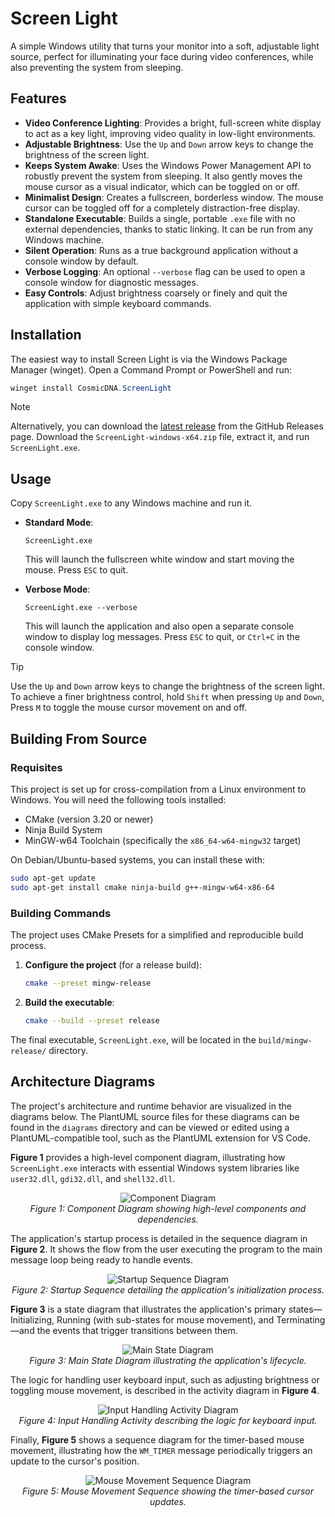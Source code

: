 # Screen Light

A simple Windows utility that turns your monitor into a soft, adjustable light source, perfect for illuminating your face during video conferences, while also preventing the system from sleeping.

## Features

- **Video Conference Lighting**: Provides a bright, full-screen white display to act as a key light, improving video quality in low-light environments.
- **Adjustable Brightness**: Use the `Up` and `Down` arrow keys to change the brightness of the screen light.
- **Keeps System Awake**: Uses the Windows Power Management API to robustly prevent the system from sleeping. It also gently moves the mouse cursor as a visual indicator, which can be toggled on or off.
- **Minimalist Design**: Creates a fullscreen, borderless window. The mouse cursor can be toggled off for a completely distraction-free display.
- **Standalone Executable**: Builds a single, portable `.exe` file with no external dependencies, thanks to static linking. It can be run from any Windows machine.
- **Silent Operation**: Runs as a true background application without a console window by default.
- **Verbose Logging**: An optional `--verbose` flag can be used to open a console window for diagnostic messages.
- **Easy Controls**: Adjust brightness coarsely or finely and quit the application with simple keyboard commands.

## Installation

The easiest way to install Screen Light is via the Windows Package Manager (winget). Open a Command Prompt or PowerShell and run:

```powershell
winget install CosmicDNA.ScreenLight
```

> [!NOTE]
> Alternatively, you can download the [latest release](https://github.com/CosmicDNA/screen-light/releases/latest) from the GitHub Releases page. Download the `ScreenLight-windows-x64.zip` file, extract it, and run `ScreenLight.exe`.


## Usage

Copy `ScreenLight.exe` to any Windows machine and run it.

- **Standard Mode**:
  ```
  ScreenLight.exe
  ```
  This will launch the fullscreen white window and start moving the mouse. Press `ESC` to quit.

- **Verbose Mode**:
  ```
  ScreenLight.exe --verbose
  ```
  This will launch the application and also open a separate console window to display log messages. Press `ESC` to quit, or `Ctrl+C` in the console window.


> [!TIP]
> Use the `Up` and `Down` arrow keys to change the brightness of the screen light.
> To achieve a finer brightness control, hold `Shift` when pressing `Up` and `Down`,
> Press `M` to toggle the mouse cursor movement on and off.


## Building From Source

### Requisites

This project is set up for cross-compilation from a Linux environment to Windows. You will need the following tools installed:

- CMake (version 3.20 or newer)
- Ninja Build System
- MinGW-w64 Toolchain (specifically the `x86_64-w64-mingw32` target)

On Debian/Ubuntu-based systems, you can install these with:
```bash
sudo apt-get update
sudo apt-get install cmake ninja-build g++-mingw-w64-x86-64
```

### Building Commands

The project uses CMake Presets for a simplified and reproducible build process.

1.  **Configure the project** (for a release build):
    ```bash
    cmake --preset mingw-release
    ```

2.  **Build the executable**:
    ```bash
    cmake --build --preset release
    ```

The final executable, `ScreenLight.exe`, will be located in the `build/mingw-release/` directory.


## Architecture Diagrams

The project's architecture and runtime behavior are visualized in the diagrams below. The PlantUML source files for these diagrams can be found in the `diagrams` directory and can be viewed or edited using a PlantUML-compatible tool, such as the PlantUML extension for VS Code.

**Figure 1** provides a high-level component diagram, illustrating how `ScreenLight.exe` interacts with essential Windows system libraries like `user32.dll`, `gdi32.dll`, and `shell32.dll`.

<p align="center">
  <img src="out/diagrams/component/component.svg" alt="Component Diagram">
  <br>
  <em>Figure 1: Component Diagram showing high-level components and dependencies.</em>
</p>

The application's startup process is detailed in the sequence diagram in **Figure 2**. It shows the flow from the user executing the program to the main message loop being ready to handle events.

<p align="center">
  <img src="out/diagrams/sequence_startup/sequence_startup.svg" alt="Startup Sequence Diagram">
  <br>
  <em>Figure 2: Startup Sequence detailing the application's initialization process.</em>
</p>

**Figure 3** is a state diagram that illustrates the application's primary states—Initializing, Running (with sub-states for mouse movement), and Terminating—and the events that trigger transitions between them.

<p align="center">
  <img src="out/diagrams/state_main/state_main.svg" alt="Main State Diagram">
  <br>
  <em>Figure 3: Main State Diagram illustrating the application's lifecycle.</em>
</p>

The logic for handling user keyboard input, such as adjusting brightness or toggling mouse movement, is described in the activity diagram in **Figure 4**.

<p align="center">
  <img src="out/diagrams/activity_input_handling/activity_input_handling.svg" alt="Input Handling Activity Diagram">
  <br>
  <em>Figure 4: Input Handling Activity describing the logic for keyboard input.</em>
</p>

Finally, **Figure 5** shows a sequence diagram for the timer-based mouse movement, illustrating how the `WM_TIMER` message periodically triggers an update to the cursor's position.

<p align="center">
  <img src="out/diagrams/sequence_mouse_movement/sequence_mouse_movement.svg" alt="Mouse Movement Sequence Diagram">
  <br>
  <em>Figure 5: Mouse Movement Sequence showing the timer-based cursor updates.</em>
</p>